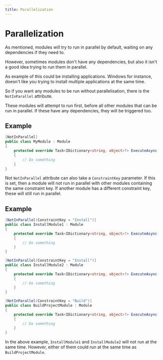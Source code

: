 ```yaml
---
title: Parallelization
---
```


# Parallelization

As mentioned, modules will try to run in parallel by default, waiting on any dependencies if they need to.

However, sometimes modules don't have any dependencies, but also it isn't a good idea trying to run them in parallel.

As example of this could be installing applications. Windows for instance, doesn't like you trying to install multiple applications at the same time.

So if you want any modules to be run without parallelisation, there is the `NotInParallel` attribute.

These modules will attempt to run first, before all other modules that can be run in parallel.
If these have any dependencies, they will be triggered too.

## Example

```csharp
[NotInParallel]
public class MyModule : Module
{
    protected override Task<IDictionary<string, object>?> ExecuteAsync(IPipelineContext context, CancellationToken cancellationToken)
    {
        // Do something
    }
}
```

Not `NotInParallel` attribute can also take a `ConstraintKey` parameter.
If this is set, then a module will not run in parallel with other modules containing the same constraint key.
If another module has a different constraint key, these will still run in parallel.

## Example

```csharp
[NotInParallel(ConstraintKey = "Install")]
public class InstallModule1 : Module
{
    protected override Task<IDictionary<string, object>?> ExecuteAsync(IPipelineContext context, CancellationToken cancellationToken)
    {
        // Do something
    }
}

[NotInParallel(ConstraintKey = "Install")]
public class InstallModule2 : Module
{
    protected override Task<IDictionary<string, object>?> ExecuteAsync(IPipelineContext context, CancellationToken cancellationToken)
    {
        // Do something
    }
}

[NotInParallel(ConstraintKey = "Build")]
public class BuildProjectModule : Module
{
    protected override Task<IDictionary<string, object>?> ExecuteAsync(IPipelineContext context, CancellationToken cancellationToken)
    {
        // Do something
    }
}
```

In the above example, `InstallModule1` and `InstallModule2` will not run at the same time. However, either of them could run at the same time as `BuildProjectModule`.
